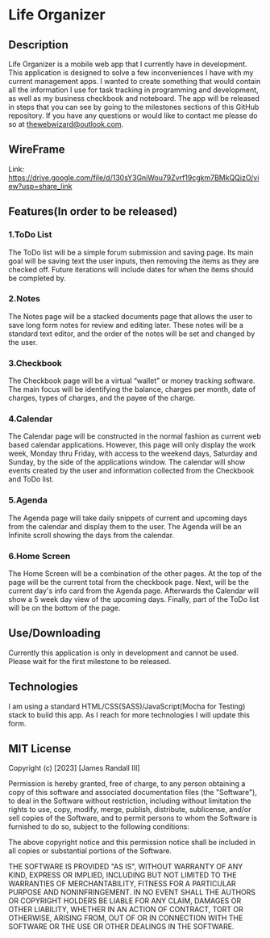 # Life Organizer

## Description
Life Organizer is a mobile web app that I currently have in development. This application is designed to solve a few inconveniences I have with my current management apps. I wanted to create something that would contain all the information I use for task tracking in programming and development, as well as my business checkbook and noteboard. The app will be released in steps that you can see by going to the milestones sections of this GitHub repository. If you have any questions or would like to contact me please do so at thewebwizard@outlook.com.

## WireFrame
Link: https://drive.google.com/file/d/130sY3GniWou79Zvrf19cgkm7BMkQQizO/view?usp=share_link

## Features(In order to be released)
### 1.ToDo List
The ToDo list will be a simple forum submission and saving page. Its main goal will be saving text the user inputs, then removing the items as they are checked off. Future iterations will include dates for when the items should be completed by.
### 2.Notes
The Notes page will be a stacked documents page that allows the user to save long form notes for review and editing later. These notes will be a standard text editor, and the order of the notes will be set and changed by the user. 
### 3.Checkbook
The Checkbook page will be a virtual “wallet” or money tracking software. The main focus will be identifying the balance, charges per month, date of charges, types of charges, and the payee of the charge.
### 4.Calendar
The Calendar page will be constructed in the normal fashion as current web based calendar applications. However, this page will only display the work week, Monday thru Friday, with access to the weekend days, Saturday and Sunday, by the side of the applications window. The calendar will show events created by the user and information collected from the Checkbook and ToDo list. 
### 5.Agenda
The Agenda page will take daily snippets of current and upcoming days from the calendar and display them to the user. The Agenda will be an Infinite scroll showing the days from the calendar. 
### 6.Home Screen
The Home Screen will be a combination of the other pages. At the top of the page will be the current total from the checkbook page. Next, will be the current day's info card from the Agenda page. Afterwards the Calendar will show a 5 week day view of the upcoming days. Finally, part of the ToDo list will be on the bottom of the page. 

## Use/Downloading
Currently this application is only in development and cannot be used. Please wait for the first milestone to be released. 

## Technologies
I am using a standard HTML/CSS(SASS)/JavaScript(Mocha for Testing) stack to build this app. As I reach for more technologies I will update this form.

## MIT License

Copyright (c) [2023] [James Randall III]

Permission is hereby granted, free of charge, to any person obtaining a copy
of this software and associated documentation files (the "Software"), to deal
in the Software without restriction, including without limitation the rights
to use, copy, modify, merge, publish, distribute, sublicense, and/or sell
copies of the Software, and to permit persons to whom the Software is
furnished to do so, subject to the following conditions:

The above copyright notice and this permission notice shall be included in all
copies or substantial portions of the Software.

THE SOFTWARE IS PROVIDED "AS IS", WITHOUT WARRANTY OF ANY KIND, EXPRESS OR
IMPLIED, INCLUDING BUT NOT LIMITED TO THE WARRANTIES OF MERCHANTABILITY,
FITNESS FOR A PARTICULAR PURPOSE AND NONINFRINGEMENT. IN NO EVENT SHALL THE
AUTHORS OR COPYRIGHT HOLDERS BE LIABLE FOR ANY CLAIM, DAMAGES OR OTHER
LIABILITY, WHETHER IN AN ACTION OF CONTRACT, TORT OR OTHERWISE, ARISING FROM,
OUT OF OR IN CONNECTION WITH THE SOFTWARE OR THE USE OR OTHER DEALINGS IN THE
SOFTWARE.
